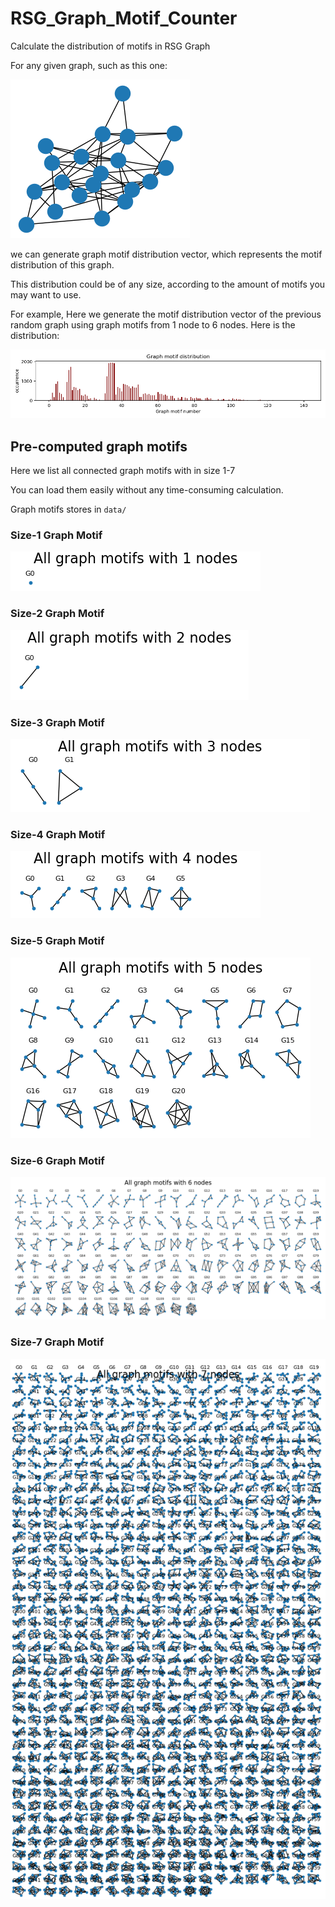 # RSG_Graph_Motif_Counter
Calculate the distribution of motifs in RSG Graph

For any given graph, such as this one:

![](img/graph_motif_distrib_1.png)

we can generate graph motif distribution vector, which represents the motif distribution of this graph.

This distribution could be of any size, according to the amount of motifs you may want to use.

For example, Here we generate the motif distribution vector of the previous random graph using graph motifs from 1 node to 6 nodes. Here is the distribution:

![](img/graph_motif_distrib.png)

## Pre-computed graph motifs

Here we list all connected graph motifs with in size 1-7

You can load them easily without any time-consuming calculation.

Graph motifs stores in ```data/```

### Size-1 Graph Motif

![](img/M0.png)

### Size-2 Graph Motif

![](img/M2.png)

### Size-3 Graph Motif

![](img/M3.png)

### Size-4 Graph Motif

![](img/M4.png)

### Size-5 Graph Motif

![](img/M5.png)

### Size-6 Graph Motif

![](img/M6.png)

### Size-7 Graph Motif

![](img/M7.png)






